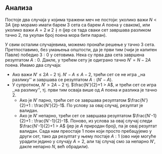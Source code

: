 ﻿## Анализа
Постоје два случаја у којима тражени меч не постоји: уколико важи $N < 3A$ (јер морамо имати барем $3$ сета са барем $A$ поена у сваком), или уколико важи $A=2$ и $2 \nmid n$ (јер се тада сваки сет завршава разликом тачно $2$, па укупан број поена мора бити паран).

У свим осталим случајевима, можемо пронаћи решење у тачно $3$ сета. Претпоставимо, без умањења општости, да је први тим (чији је капитен Павле) победио $3:0$ у сетовима. Нека су прва два сета завршена резултатом $А:0$. Дакле, у трећем сету је одиграно тачно $N' = N-2A$ поена. Имамо два случаја:
* Ако важи $N' \leq 2A-2$ тј. $N'-A \leq A-2$, трећи сет се не игра ,,на разлику'' и завршава се резултатом $A : (N'-A)$.
* У супротном, $N' > 2A-2$ тј. $\frac{N'}{2}+1 > A$, и трећи сет се игра ,,на разлику'', тј. први тим осваја више од $A$ поена и разлика је тачно $2$.
	* Ако је $N'$ парно, трећи сет се завршава резултатом $\frac{N'}{2}+1 : \frac{N'}{2}-1$. По услову за овај случај, резултат је валидан.
	* Aко је $N'$ непарно, трећи сет се завршава резултатом $\frac{N'-1}{2}+1 : \frac{N'-1}{2}-1$. Поново, из услова за овај случај следи $\frac{N'-1}{2}+1 > A$ (јер је $A$ природан број), па је овај резултат валидан. Сада нам преостаје $1$ поен који просто пребацујемо у други сет, тако да резултат у њему постаје $A:1$ (ово није могуће урадити једино у случају $A=2$, али тај случај смо за непарно $N'$, дакле непарно $N$, већ обрадили). 
